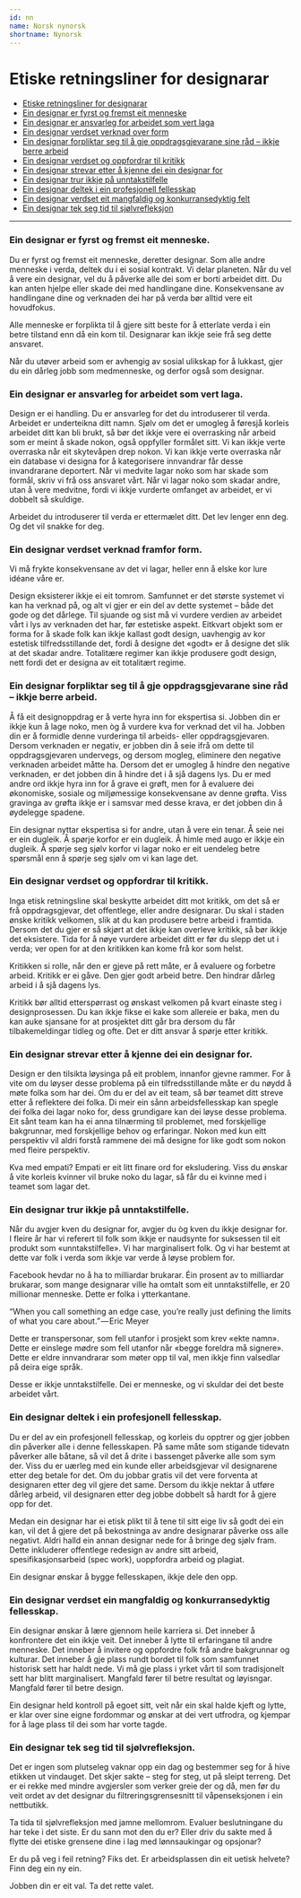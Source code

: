 ```yaml
---
id: nn
name: Norsk nynorsk
shortname: Nynorsk
---
```


# Etiske retningsliner for designarar

* [Etiske retningsliner for designarar](#etiske-retningsliner-for-designarar)
* [Ein designar er fyrst og fremst eit menneske](#ein-designar-er-fyrst-og-fremst-eit-menneske)
* [Ein designar er ansvarleg for arbeidet som vert laga](#ein-designar-er-ansvarleg-for-arbeidet-som-vert-laga)
* [Ein designar verdset verknad over form](#ein-designar-verdset-verknad-over-form)
* [Ein designar forpliktar seg til å gje oppdragsgjevarane sine råd – ikkje berre arbeid](#ein-designar-forpliktar-seg-til-å-gje-oppdragsgjevarane-sine-råd--ikkje-berre-arbeid)
* [Ein designar verdset og oppfordrar til kritikk](#ein-designar-verdset-og-oppfordrar-til-kritikk)
* [Ein designar strevar etter å kjenne dei ein designar for](#ein-designar-strevar-etter-å-kjenne-dei-ein-designar-for)
* [Ein designar trur ikkje på unntakstilfelle](#ein-designar-trur-ikkje-på-unntakstilfelle)
* [Ein designar deltek i ein profesjonell fellesskap](#ein-designar-deltek-i-ein-profesjonell-fellesskap)
* [Ein designar verdset eit mangfaldig og konkurransedyktig felt](#ein-designar-verdset-eit-mangfaldig-og-konkurransedyktig-felt)
* [Ein designar tek seg tid til sjølvrefleksjon](#ein-designar-tek-seg-tid-til-sjølvrefleksjon)

***

### Ein designar er fyrst og fremst eit menneske.
Du er fyrst og fremst eit menneske, deretter designar. Som alle andre menneske i verda, deltek du i ei sosial kontrakt. Vi delar planeten. Når du vel å vere ein designar, vel du å påverke alle dei som er borti arbeidet ditt. Du kan anten hjelpe eller skade dei med handlingane dine. Konsekvensane av handlingane dine og verknaden dei har på verda bør alltid vere eit hovudfokus.

Alle menneske er forplikta til å gjere sitt beste for å etterlate verda i ein betre tilstand enn då ein kom til. Designarar kan ikkje seie frå seg dette ansvaret.

Når du utøver arbeid som er avhengig av sosial ulikskap for å lukkast, gjer du ein dårleg jobb som medmenneske, og derfor også som designar.

### Ein designar er ansvarleg for arbeidet som vert laga.

Design er ei handling. Du er ansvarleg for det du introduserer til verda. Arbeidet er underteikna ditt namn. Sjølv om det er umogleg å føresjå korleis arbeidet ditt kan bli brukt, så bør det ikkje vere ei overrasking når arbeid som er meint å skade nokon, også oppfyller formålet sitt. Vi kan ikkje verte overraska når eit skytevåpen drep nokon. Vi kan ikkje verte overraska når ein database vi designa for å kategorisere innvandrar får desse invandrarane deportert. Når vi medvite lagar noko som har skade som formål, skriv vi frå oss ansvaret vårt. Når vi lagar noko som skadar andre, utan å vere medvitne, fordi vi ikkje vurderte omfanget av arbeidet, er vi dobbelt så skuldige.

Arbeidet du introduserer til verda er ettermælet ditt. Det lev lenger enn deg. Og det vil snakke for deg.

### Ein designar verdset verknad framfor form.

Vi må frykte konsekvensane av det vi lagar, heller enn å elske kor lure idéane våre er.

Design eksisterer ikkje ei eit tomrom. Samfunnet er det største systemet vi kan ha verknad på, og alt vi gjer er ein del av dette systemet – både det gode og det dårlege. Til sjuande og sist må vi vurdere  verdien av arbeidet vårt i lys av verknaden det har, før estetiske aspekt. Eitkvart objekt som er forma for å skade folk kan ikkje kallast godt design, uavhengig av kor estetisk tilfredsstillande det, fordi å designe det «godt» er å designe det slik at det skadar andre. Totalitære regimer kan ikkje produsere godt design, nett fordi det er designa av eit totalitært regime.

### Ein designar forpliktar seg til å gje oppdragsgjevarane sine råd – ikkje berre arbeid.

Å få eit designoppdrag er å verte hyra inn for ekspertisa si. Jobben din er ikkje kun å lage noko, men òg å vurdere kva for verknad det vil ha. Jobben din er å formidle denne vurderinga til arbeids- eller oppdragsgjevaren. Dersom verknaden er negativ, er jobben din å seie ifrå om dette til oppdragsgjevaren undervegs, og dersom mogleg, eliminere den negative verknaden arbeidet måtte ha. Dersom det er umogleg å hindre den negative verknaden, er det jobben din å hindre det i å sjå dagens lys. Du er med andre ord ikkje hyra inn for å grave ei grøft, men for å evaluere dei økonomiske, sosiale og miljømessige konsekvensane av denne grøfta. Viss gravinga av grøfta ikkje er i samsvar med desse krava, er det jobben din å øydelegge spadene.

Ein designar nyttar ekspertisa si for andre, utan å vere ein tenar. Å seie nei er ein dugleik. Å spørje korfor er ein dugleik. Å himle med augo er ikkje ein dugleik. Å spørje seg sjølv korfor vi lagar noko er eit uendeleg betre spørsmål enn å spørje seg sjølv om vi kan lage det.

### Ein designar verdset og oppfordrar til kritikk.

Inga etisk retningsline skal beskytte arbeidet ditt mot kritikk, om det så er frå oppdragsgjevar, det offentlege, eller andre designarar. Du skal i staden ønske kritikk velkomen, slik at du kan produsere betre arbeid i framtida. Dersom det du gjer er så skjørt at det ikkje kan overleve kritikk, så bør ikkje det eksistere. Tida for å nøye vurdere arbeidet ditt er før du slepp det ut i verda; ver open for at den kritikken kan kome frå kor som helst.

Kritikken si rolle, når den er gjeve på rett måte, er å evaluere og forbetre arbeid. Kritikk er ei gåve. Den gjer godt arbeid betre. Den hindrar dårleg arbeid i å sjå dagens lys.

Kritikk bør alltid etterspørrast og ønskast velkomen på kvart einaste steg i designprosessen. Du kan ikkje fikse ei kake som allereie er baka, men du kan auke sjansane for at prosjektet ditt går bra dersom du får tilbakemeldingar tidleg og ofte. Det er ditt ansvar å spørje etter kritikk.

### Ein designar strevar etter å kjenne dei ein designar for.

Design er den tilsikta løysinga på eit problem, innanfor gjevne rammer. For å vite om du løyser desse problema på ein tilfredsstillande måte er du nøydd å møte folka som har dei. Om du er del av eit team, så bør teamet ditt streve etter å reflektere dei folka. Di meir ein sånn arbeidsfellesskap kan spegle dei folka dei lagar noko for, dess grundigare kan dei løyse desse problema. Eit sånt team kan ha ei anna tilnærming til problemet, med forskjellige bakgrunnar, med forskjellige behov og erfaringar. Nokon med kun eitt perspektiv vil aldri forstå rammene dei må designe for like godt som nokon med fleire perspektiv.

Kva med empati? Empati er eit litt finare ord for eksludering. Viss du ønskar å vite korleis kvinner vil bruke noko du lagar, så får du ei kvinne med i teamet som lagar det.

### Ein designar trur ikkje på unntakstilfelle.

Når du avgjer kven du designar for, avgjer du òg kven du ikkje designar for. I fleire år har vi referert til folk som ikkje er naudsynte for suksessen til eit produkt som «unntakstilfelle». Vi har marginalisert folk. Og vi har bestemt at dette var folk i verda som ikkje var verde å løyse problem for.

Facebook hevdar no å ha to milliardar brukarar. Éin prosent av to milliardar brukarar, som mange designarar ville ha omtalt som eit unntakstilfelle, er 20 millionar menneske. Dette er folka i ytterkantane.

“When you call something an edge case, you’re really just defining the limits of what you care about.” — Eric Meyer

Dette er transpersonar, som fell utanfor i prosjekt som krev «ekte namn». Dette er einslege mødre som fell utanfor når «begge foreldra må signere». Dette er eldre innvandrarar som møter opp til val, men ikkje finn valsedlar på deira eige språk.

Desse er ikkje unntakstilfelle. Dei er menneske, og vi skuldar dei det beste arbeidet vårt.

### Ein designar deltek i ein profesjonell fellesskap.

Du er del av ein profesjonell fellesskap, og korleis du opptrer og gjer jobben din påverker alle i denne fellesskapen. På same måte som stigande tidevatn påverker alle båtane, så vil det å drite i bassenget påverke alle som sym der. Viss du er uærleg med ein kunde eller arbeidsgjevar vil designarene etter deg betale for det. Om du jobbar gratis vil det vere forventa at designaren etter deg vil gjere det same. Dersom du ikkje nektar å utføre dårleg arbeid, vil designaren etter deg jobbe dobbelt så hardt for å gjere opp for det.

Medan ein designar har ei etisk plikt til å tene til sitt eige liv så godt dei ein kan, vil det å gjere det på bekostninga av andre designarar påverke oss alle negativt. Aldri halld ein annan designar nede for å bringe deg sjølv fram. Dette inkluderer offentlege redesign av andre sitt arbeid, spesifikasjonsarbeid (spec work), uoppfordra arbeid og plagiat.

Ein designar ønskar å bygge fellesskapen, ikkje dele den opp.

### Ein designar verdset ein mangfaldig og konkurransedyktig fellesskap.

Ein designar ønskar å lære gjennom heile karriera si. Det inneber å konfrontere det ein ikkje veit. Det inneber å lytte til erfaringane til andre menneske. Det inneber å invitere og oppfordre folk frå andre bakgrunnar og kulturar. Det inneber å gje plass rundt bordet til folk som samfunnet historisk sett har haldt nede. Vi må gje plass i yrket vårt til som tradisjonelt sett har blitt marginalisert. Mangfald fører til betre resultat og løyisngar. Mangfald fører til betre design.

Ein designar held kontroll på egoet sitt, veit når ein skal halde kjeft og lytte, er klar over sine eigne fordommar og ønskar at dei vert utfrodra, og kjempar for å lage plass til dei som har vorte tagde.

### Ein designar tek seg tid til sjølvrefleksjon.

Det er ingen som plutseleg vaknar opp ein dag og bestemmer seg for å hive etikken ut vindauget. Det skjer sakte – steg for steg, ut på sleipt terreng. Det er ei rekke med mindre avgjersler som verker greie der og då, men før du veit ordet av det designar du filtreringsgrensesnitt til våpenseksjonen i ein nettbutikk.

Ta tida til sjølvrefleksjon med jamne mellomrom. Evaluer beslutningane du har teke i det siste. Er du sann mot den du er? Eller driv du sakte med å flytte dei etiske grensene dine i lag med lønnsaukingar og opsjonar?

Er du på veg i feil retning? Fiks det. Er arbeidsplassen din eit uetisk helvete? Finn deg ein ny ein.

Jobben din er eit val. Ta det rette valet.